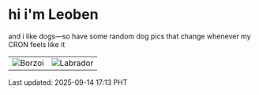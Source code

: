 # hi i'm Leoben

and i like dogs—so have some random dog pics that change whenever my CRON feels like it

|  |  |
|--------|----------|
| ![Borzoi](https://random-dog-vercel.vercel.app/api/random-borzoi?v=1757841185) | ![Labrador](https://random-dog-vercel.vercel.app/api/random-labrador?v=1757841185) |

Last updated: 2025-09-14 17:13 PHT
